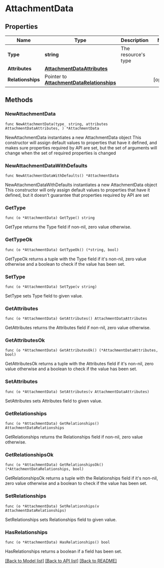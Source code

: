 # AttachmentData

## Properties

Name | Type | Description | Notes
------------ | ------------- | ------------- | -------------
**Type** | **string** | The resource&#39;s type | 
**Attributes** | [**AttachmentDataAttributes**](AttachmentDataAttributes.md) |  | 
**Relationships** | Pointer to [**AttachmentDataRelationships**](AttachmentDataRelationships.md) |  | [optional] 

## Methods

### NewAttachmentData

`func NewAttachmentData(type_ string, attributes AttachmentDataAttributes, ) *AttachmentData`

NewAttachmentData instantiates a new AttachmentData object
This constructor will assign default values to properties that have it defined,
and makes sure properties required by API are set, but the set of arguments
will change when the set of required properties is changed

### NewAttachmentDataWithDefaults

`func NewAttachmentDataWithDefaults() *AttachmentData`

NewAttachmentDataWithDefaults instantiates a new AttachmentData object
This constructor will only assign default values to properties that have it defined,
but it doesn't guarantee that properties required by API are set

### GetType

`func (o *AttachmentData) GetType() string`

GetType returns the Type field if non-nil, zero value otherwise.

### GetTypeOk

`func (o *AttachmentData) GetTypeOk() (*string, bool)`

GetTypeOk returns a tuple with the Type field if it's non-nil, zero value otherwise
and a boolean to check if the value has been set.

### SetType

`func (o *AttachmentData) SetType(v string)`

SetType sets Type field to given value.


### GetAttributes

`func (o *AttachmentData) GetAttributes() AttachmentDataAttributes`

GetAttributes returns the Attributes field if non-nil, zero value otherwise.

### GetAttributesOk

`func (o *AttachmentData) GetAttributesOk() (*AttachmentDataAttributes, bool)`

GetAttributesOk returns a tuple with the Attributes field if it's non-nil, zero value otherwise
and a boolean to check if the value has been set.

### SetAttributes

`func (o *AttachmentData) SetAttributes(v AttachmentDataAttributes)`

SetAttributes sets Attributes field to given value.


### GetRelationships

`func (o *AttachmentData) GetRelationships() AttachmentDataRelationships`

GetRelationships returns the Relationships field if non-nil, zero value otherwise.

### GetRelationshipsOk

`func (o *AttachmentData) GetRelationshipsOk() (*AttachmentDataRelationships, bool)`

GetRelationshipsOk returns a tuple with the Relationships field if it's non-nil, zero value otherwise
and a boolean to check if the value has been set.

### SetRelationships

`func (o *AttachmentData) SetRelationships(v AttachmentDataRelationships)`

SetRelationships sets Relationships field to given value.

### HasRelationships

`func (o *AttachmentData) HasRelationships() bool`

HasRelationships returns a boolean if a field has been set.


[[Back to Model list]](../README.md#documentation-for-models) [[Back to API list]](../README.md#documentation-for-api-endpoints) [[Back to README]](../README.md)


